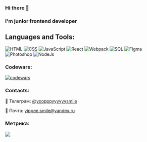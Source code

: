 ### Hi there 👋

### I'm junior frontend developer 

## Languages and Tools: 
![HTML](https://img.shields.io/badge/-HTML-20232A?style=for-the-badge&logo=html5)
![CSS](https://img.shields.io/badge/-CSS-20232A?style=for-the-badge&logo=CSS3)
![JavaScript](https://img.shields.io/badge/-JavaScript-20232A?style=for-the-badge&logo=javascript)
![React](https://img.shields.io/badge/-React-20232A?style=for-the-badge&logo=react)
![Webpack](https://img.shields.io/badge/-webpack-20232A?style=for-the-badge&logo=webpack)
![SQL](https://img.shields.io/badge/-SQL-20232A?style=for-the-badge&logo=sql)
![Figma](https://img.shields.io/badge/-figma-20232A?style=for-the-badge&logo=figma)
![Photoshop](https://img.shields.io/badge/-Photoshop-20232A?style=for-the-badge&logo=AdobePhotoshop)
![NodeJs](https://img.shields.io/badge/-NodeJs-20232A?style=for-the-badge&logo=node.Js)

### Codewars:

[![codewars](https://www.codewars.com/users/yoopppyyyyyy/badges/large)](https://www.codewars.com/users/yoopppyyyyyy)

### Contacts:
:iphone: Телеграм: [@yoopppyyyyyysmile](https://t.me/yoopppyyyyyysmile)    

:email: Почта: yippee.smile@yandex.ru    


### Метрика: 
![](https://komarev.com/ghpvc/?username=YippeeSmile)
